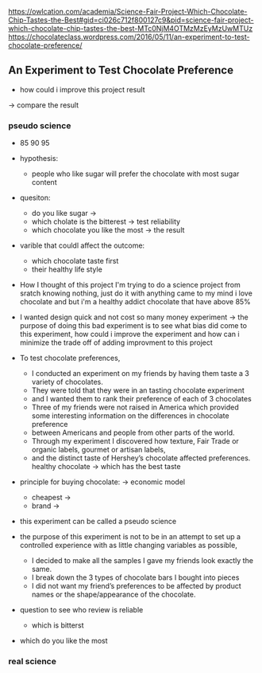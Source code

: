 https://owlcation.com/academia/Science-Fair-Project-Which-Chocolate-Chip-Tastes-the-Best#gid=ci026c712f800127c9&pid=science-fair-project-which-chocolate-chip-tastes-the-best-MTc0NjM4OTMzMzEyMzUwMTUz
https://chocolateclass.wordpress.com/2016/05/11/an-experiment-to-test-chocolate-preference/

## An Experiment to Test Chocolate Preference

- how could i improve this project result

-> compare the result

### pseudo science

- 85 90 95
- hypothesis:
  - people who like sugar will prefer the chocolate with most sugar content
- quesiton:
  - do you like sugar ->
  - which cholate is the bitterest -> test reliability
  - which chocolate you like the most -> the result
- varible that couldl affect the outcome:
  - which chocolate taste first
  - their healthy life style
- How I thought of this project
  I'm trying to do a science project from sratch knowing nothing, just do it with anything came to my mind
  i love chocolate and but i'm a healthy addict
  chocolate that have above 85%
- I wanted design quick and not cost so many money experiment -> the purpose of doing this bad experiment is to see what bias did come to this experiment, how could i improve the experiment and how can i minimize the trade off of adding improvment to this project
- To test chocolate preferences,
  - I conducted an experiment on my friends by having them taste a 3 variety of chocolates.
  - They were told that they were in an tasting chocolate experiment
  - and I wanted them to rank their preference of each of 3 chocolates
  - Three of my friends were not raised in America which provided some interesting information on the differences in chocolate preference
  - between Americans and people from other parts of the world.
  - Through my experiment I discovered how texture, Fair Trade or organic labels, gourmet or artisan labels,
  - and the distinct taste of Hershey’s chocolate affected preferences.
    healthy chocolate -> which has the best taste
- principle for buying chocolate: -> economic model

  - cheapest ->
  - brand ->

- this experiment can be called a pseudo science
- the purpose of this experiment is not to be in an attempt to set up a controlled experience with as little changing variables as possible,

  - I decided to make all the samples I gave my friends look exactly the same.
  - I break down the 3 types of chocolate bars I bought into pieces
  - I did not want my friend’s preferences to be affected by product names or the shape/appearance of the chocolate.

- question to see who review is reliable
  - which is bitterst
- which do you like the most

### real science
